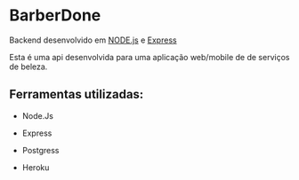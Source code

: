 # BarberDone
Backend desenvolvido em [NODE.js](https://nodejs.org/en/about/) e [Express](https://expressjs.com/pt-br/)

Esta é uma api desenvolvida para uma aplicação web/mobile de de serviços de beleza.

## Ferramentas utilizadas:

+ Node.Js

+ Express

+ Postgress

+ Heroku


